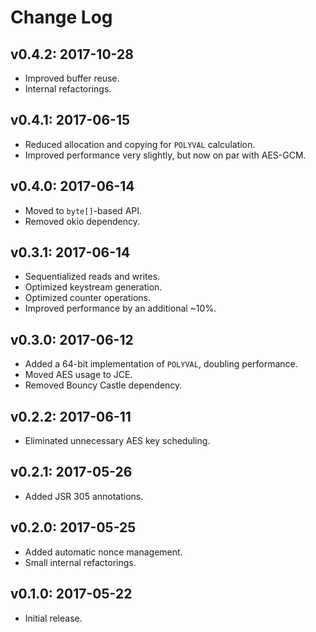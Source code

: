 # Change Log

## v0.4.2: 2017-10-28

* Improved buffer reuse.
* Internal refactorings.

## v0.4.1: 2017-06-15

* Reduced allocation and copying for `POLYVAL` calculation.
* Improved performance very slightly, but now on par with AES-GCM.

## v0.4.0: 2017-06-14

* Moved to `byte[]`-based API.
* Removed okio dependency.

## v0.3.1: 2017-06-14

* Sequentialized reads and writes.
* Optimized keystream generation.
* Optimized counter operations.
* Improved performance by an additional ~10%.

## v0.3.0: 2017-06-12

* Added a 64-bit implementation of `POLYVAL`, doubling performance.
* Moved AES usage to JCE.
* Removed Bouncy Castle dependency.

## v0.2.2: 2017-06-11

* Eliminated unnecessary AES key scheduling.

## v0.2.1: 2017-05-26

* Added JSR 305 annotations.

## v0.2.0: 2017-05-25

* Added automatic nonce management.
* Small internal refactorings.

## v0.1.0: 2017-05-22

* Initial release.